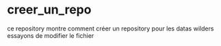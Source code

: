 # creer_un_repo
ce repository montre comment créer un repository pour les datas wilders
essayons de modifier le fichier
